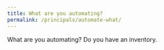 ```yaml
---
title: What are you automating?
permalink: /principals/automate-what/
---
```

What are you automating? Do you have an inventory.
